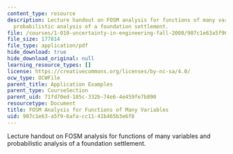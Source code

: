 ```yaml
---
content_type: resource
description: Lecture handout on FOSM analysis for functions of many variables and
  probabilistic analysis of a foundation settlement.
file: /courses/1-010-uncertainty-in-engineering-fall-2008/907c1e63a5f96afacc1141b465b3e6f8_app_14.pdf
file_size: 177814
file_type: application/pdf
hide_download: true
hide_download_original: null
learning_resource_types: []
license: https://creativecommons.org/licenses/by-nc-sa/4.0/
ocw_type: OCWFile
parent_title: Application Examples
parent_type: CourseSection
parent_uid: 71fd70ed-185c-332b-74e6-4e459fe7b890
resourcetype: Document
title: FOSM Analysis for Functions of Many Variables
uid: 907c1e63-a5f9-6afa-cc11-41b465b3e6f8
---
```

Lecture handout on FOSM analysis for functions of many variables and probabilistic analysis of a foundation settlement.